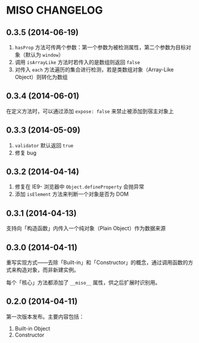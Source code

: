 # MISO CHANGELOG

## 0.3.5 (2014-06-19)

1.  `hasProp` 方法可传两个参数：第一个参数为被检测属性，第二个参数为目标对象（默认为 `window`）
2.  调用 `isArrayLike` 方法时若传入的是数组则返回 `false`
3.  对传入 `each` 方法遍历的集合进行检测，若是类数组对象（Array-Like Object）则转化为数组

## 0.3.4 (2014-06-01)

在定义方法时，可以通过添加 `expose: false` 来禁止被添加到宿主对象上

## 0.3.3 (2014-05-09)

1.  `validator` 默认返回 `true`
2.  修复 bug

## 0.3.2 (2014-04-14)

1.  修复在 IE9- 浏览器中 `Object.defineProperty` 会抛异常
2.  添加 `isElement` 方法来判断一个对象是否为 DOM

## 0.3.1 (2014-04-13)

支持向「构造函数」内传入一个纯对象（Plain Object）作为数据来源

## 0.3.0 (2014-04-11)

重写实现方式——去除「Built-in」和「Constructor」的概念，通过调用函数的方式来构造对象，而非新建实例。

每个「核心」方法都添加了 `__miso__` 属性，供之后扩展时识别用。

## 0.2.0 (2014-04-11)

第一次版本发布。主要内容包括：

1.  Built-in Object
2.  Constructor
